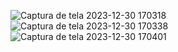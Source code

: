![Captura de tela 2023-12-30 170318](https://github.com/MariaFernadaG/Formulario/assets/83366672/862fa752-9701-4107-93df-b34f62ad2283)
![Captura de tela 2023-12-30 170338](https://github.com/MariaFernadaG/Formulario/assets/83366672/146c1eba-e54e-4da1-9738-18046a135430)
![Captura de tela 2023-12-30 170401](https://github.com/MariaFernadaG/Formulario/assets/83366672/141695e0-cce8-4fe4-aa76-0e9ff76d545d)

